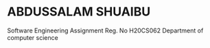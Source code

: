 # ABDUSSALAM SHUAIBU
 Software Engineering Assignment
Reg. No H20CS062
Department of computer science

